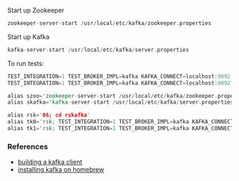 
Start up Zookeeper
```rust
zookeeper-server-start /usr/local/etc/kafka/zookeeper.properties
```

Start up Kafka
```rust
kafka-server-start /usr/local/etc/kafka/server.properties
```

To run tests:

```rust
TEST_INTEGRATION=1 TEST_BROKER_IMPL=kafka KAFKA_CONNECT=localhost:9092 cargo test
TEST_INTEGRATION=1 TEST_BROKER_IMPL=kafka KAFKA_CONNECT=localhost:9092 cargo test test_topic_crud
```

```rust
alias szoo='zookeeper-server-start /usr/local/etc/kafka/zookeeper.properties'
alias skafka='kafka-server-start /usr/local/etc/kafka/server.properties'

alias rsk='06; cd rskafka'
alias tk0='rsk; TEST_INTEGRATION=1 TEST_BROKER_IMPL=kafka KAFKA_CONNECT=localhost:9092 cargo test'
alias tk1='rsk; TEST_INTEGRATION=1 TEST_BROKER_IMPL=kafka KAFKA_CONNECT=localhost:9092 cargo test test_topic_crud'
```

### References

* [building a kafka client](https://thenewstack.io/building-a-simple-pure-rust-async-apache-kafka-client/)
* [installing kafka on homebrew](https://medium.com/@Ankitthakur/apache-kafka-installation-on-mac-using-homebrew-a367cdefd273)

